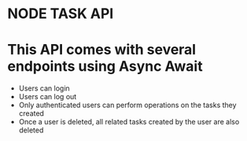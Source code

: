 # NODE TASK API
# This API comes with several endpoints using Async Await
 * Users can login 
 * Users can log out
 * Only authenticated users can perform operations on the tasks they created
 * Once a user is deleted, all related tasks created by the user are also deleted
